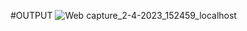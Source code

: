 #OUTPUT
![Web capture_2-4-2023_152459_localhost](https://user-images.githubusercontent.com/114738289/229346153-f8042d9f-3eaa-4cc5-a12c-863fb39c2051.jpeg)
